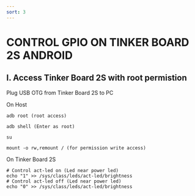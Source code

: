```yaml
---
sort: 3
---
```


# CONTROL GPIO ON TINKER BOARD 2S ANDROID

## I. Access Tinker Board 2S with root permistion

Plug USB OTG from Tinker Board 2S to PC

On Host
```shell
adb root (root access)

adb shell (Enter as root)

su

mount -o rw,remount / (for permission write access)

```
On Tinker Board 2S

```shell
# Control act-led on (Led near power led)
echo "1" >> /sys/class/leds/act-led/brightness
# Control act-led off (Led near power led)
echo "0" >> /sys/class/leds/act-led/brightness
```










